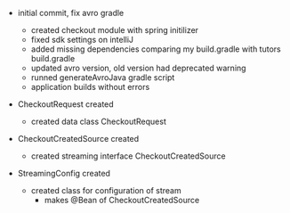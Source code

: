 
- initial commit, fix avro gradle
    - created checkout module with spring initilizer
    - fixed sdk settings on intelliJ
    - added missing dependencies comparing my build.gradle with tutors build.gradle
    - updated avro version, old version had deprecated warning
    - runned generateAvroJava gradle script
    - application builds without errors 

- CheckoutRequest created
    - created data class CheckoutRequest

- CheckoutCreatedSource created
    - created streaming interface CheckoutCreatedSource

- StreamingConfig created
    - created class for configuration of stream
        - makes @Bean of CheckoutCreatedSource




